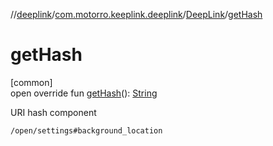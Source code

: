 //[deeplink](../../../index.md)/[com.motorro.keeplink.deeplink](../index.md)/[DeepLink](index.md)/[getHash](get-hash.md)

# getHash

[common]\
open override fun [getHash](get-hash.md)(): [String](https://kotlinlang.org/api/latest/jvm/stdlib/kotlin/-string/index.html)

URI hash component

`/open/settings#background_location`
